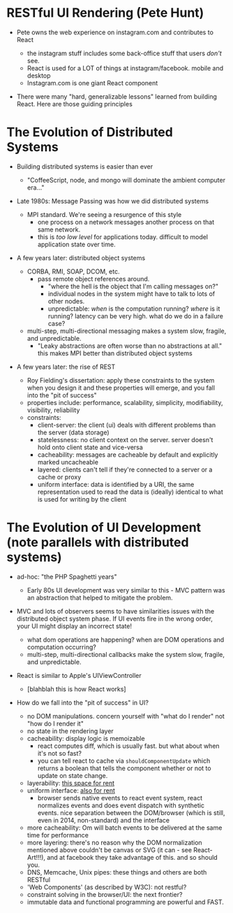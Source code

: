 RESTful UI Rendering (Pete Hunt)
================================

* Pete owns the web experience on instagram.com and contributes to React
  - the instagram stuff includes some back-office stuff that users _don't_ see.
  - React is used for a LOT of things at instagram/facebook. mobile and desktop
  - Instagram.com is one giant React component

* There were many "hard, generalizable lessons" learned from building React. Here are those guiding principles



The Evolution of Distributed Systems
====================================

* Building distributed systems is easier than ever
  - "CoffeeScript, node, and mongo will dominate the ambient computer era..."
* Late 1980s: Message Passing was how we did distributed systems
  - MPI standard. We're seeing a resurgence of this style
    - one process on a network messages another process on that same network.
    - this is *too low level* for applications today. difficult to model application state over time.

* A few years later: distributed object systems
  - CORBA, RMI, SOAP, DCOM, etc.
    - pass remote object references around.
      - "where the hell is the object that I'm calling messages on?"
      - individual nodes in the system might have to talk to lots of other nodes.
      - unpredictable: _when_ is the computation running? _where_ is it running? latency can be very high. what do we do in a failure case? 
  - multi-step, multi-directional messaging makes a system slow, fragile, and unpredictable.
    - "Leaky abstractions are often worse than no abstractions at all." this makes MPI better than distributed object systems

* A few years later: the rise of REST
  - Roy Fielding's dissertation: apply these constraints to the system when you design it and these properties will emerge, and you fall into the "pit of success"
  - properties include: performance, scalability, simplicity, modifiability, visibility, reliability
  - constraints:
    - client-server: the client (ui) deals with different problems than the server (data storage)
    - statelessness: no client context on the server. server doesn't hold onto client state and vice-versa
    - cacheability: messages are cacheable by default and explicitly marked uncacheable
    - layered: clients can't tell if they're connected to a server or a cache or proxy
    - uniform interface: data is identified by a URI, the same representation used to read the data is (ideally) identical to what is used for writing by the client


The Evolution of UI Development (note parallels with distributed systems)
=========================================================================

- ad-hoc: "the PHP Spaghetti years"
  - Early 80s UI development was very similar to this -  MVC pattern was an abstraction that helped to mitigate the problem. 

- MVC and lots of observers seems to have similarities issues with the distributed object system phase. If UI events fire in the wrong order, your UI might display an incorrect state!
  - what dom operations are happening? when are DOM operations and computation occurring?
  - multi-step, multi-directional callbacks make the system slow, fragile, and unpredictable.

- React is similar to Apple's UIViewController
  - [blahblah this is how React works]

- How do we fall into the "pit of success" in UI?
  - no DOM manipulations. concern yourself with "what do I render" not "how do I render it"
  - no state in the rendering layer
  - cacheability: display logic is memoizable
    - react computes diff, which is usually fast. but what about when it's not so fast?
    - you can tell react to cache via `shouldComponentUpdate` which returns a boolean  that tells the component whether or not to update on state change.
  - layerability: [this space for rent]()
  - uniform interface: [also for rent]()
    - browser sends native events to react event system, react normalizes events and does event dispatch with synthetic events. nice separation between the DOM/browser (which is still, even in 2014, non-standard) and the interface
  - more cacheability: Om will batch events to be delivered at the same time for performance
  - more layering: there's no reason why the DOM normalization mentioned above couldn't be canvas or SVG (it can - see React-Art!!!), and at facebook they take advantage of this. and so should you.
  - DNS, Memcache, Unix pipes: these things and others are both RESTful
  - 'Web Components' (as described by W3C): not restful?
  - constraint solving in the browser/UI: the next frontier?
  - immutable data and functional programming are powerful and FAST.
